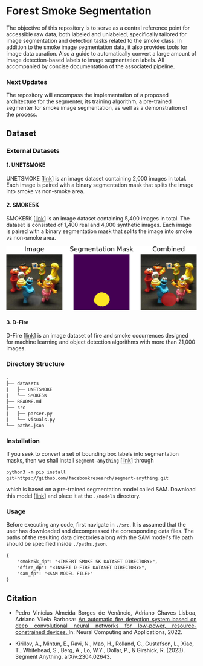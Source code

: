 # Forest Smoke Segmentation

The objective of this repository is to serve as a central reference point for accessible raw data, both labeled and unlabeled, specifically tailored for image segmentation and detection tasks related to the smoke class. In addition to the smoke image segmentation data, it also provides tools for image data curation. Also a guide to automatically convert a large amount of image detection-based labels to image segmentation labels. All accompanied by concise documentation of the associated pipeline.

### Next Updates

The repository will encompass the implementation of a proposed architecture for the segmenter, its training algorithm, a pre-trained segmenter for smoke image segmentation, as well as a demonstration of the process.

## Dataset

### External Datasets

#### 1. UNETSMOKE

UNETSMOKE [[link](https://github.com/sonvbhp199/Unet-Smoke)] is an image dataset containing 2,000 images in total. Each image is paired with a binary segmentation mask that splits the image into smoke vs non-smoke area.

#### 2. SMOKE5K

SMOKE5K [[link](https://github.com/SiyuanYan1/Transmission-BVM)] is an image dataset containing 5,400 images in total. The dataset is consisted of 1,400 real and 4,000 synthetic images. Each image is paired with a binary segmentation mask that splits the image into smoke vs non-smoke area.

![](./fig0.jpeg)

#### 3. D-Fire

D-Fire [[link](https://github.com/gaiasd/DFireDataset)] is an image dataset of fire and smoke occurrences designed for machine learning and object detection algorithms with more than 21,000 images.

### Directory Structure

```
.
├── datasets
|   ├── UNETSMOKE
|   └── SMOKE5K
├── README.md
├── src
|   ├── parser.py
|   └── visuals.py
└── paths.json
```

### Installation

If you seek to convert a set of bounding box labels into segmentation masks, then we shall install `segment-anything` [[link](https://github.com/facebookresearch/segment-anything)] through
```
python3 -m pip install git+https://github.com/facebookresearch/segment-anything.git
```
which is based on a pre-trained segmentation model called SAM. Download this model [[link](https://dl.fbaipublicfiles.com/segment_anything/sam_vit_h_4b8939.pth)] and place it at the `./models` directory.

### Usage

Before executing any code, first navigate in `./src`. It is assumed that the user has downloaded and decompressed the corresponding data files. The paths of the resulting data directories along with the SAM model's file path should be specified inside `./paths.json`.
```
{
    "smoke5k_dp": "<INSERT SMOKE 5K DATASET DIRECTORY>",
    "dfire_dp": "<INSERT D-FIRE DATASET DIRECTORY>",
    "sam_fp": "<SAM MODEL FILE>"
}
```

<!-- #### Convert Detection Labels to Segmentation Labels through SAM

\[Empty\] -->



## Citation

- <p align="justify">Pedro Vinícius Almeida Borges de Venâncio, Adriano Chaves Lisboa, Adriano Vilela Barbosa: <a href="https://link.springer.com/article/10.1007/s00521-022-07467-z"> An automatic fire detection system based on deep convolutional neural networks for low-power, resource-constrained devices. </a> In: Neural Computing and Applications, 2022.</p>

- Kirillov, A., Mintun, E., Ravi, N., Mao, H., Rolland, C., Gustafson, L., Xiao, T., Whitehead, S., Berg, A., Lo, W.Y., Dollar, P., & Girshick, R. (2023). Segment Anything. arXiv:2304.02643.


